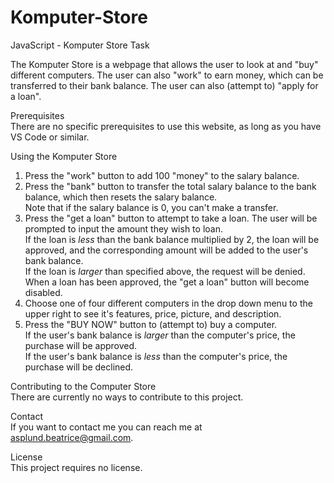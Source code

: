 # Komputer-Store
JavaScript - Komputer Store Task

The Komputer Store is a webpage that allows the user to look at and "buy" different computers. 
The user can also "work" to earn money, which can be transferred to their bank balance.
The user can also (attempt to) "apply for a loan".

Prerequisites  
There are no specific prerequisites to use this website, as long as you have VS Code or similar.

Using the Komputer Store
1. Press the "work" button to add 100 "money" to the salary balance.
2. Press the "bank" button to transfer the total salary balance to the bank balance, which then resets the salary balance.  
   Note that if the salary balance is 0, you can't make a transfer.
4. Press the "get a loan" button to attempt to take a loan. The user will be prompted to input the amount they wish to loan.  
   If the loan is *less* than the bank balance multiplied by 2, the loan will be approved, and the corresponding amount will be added to the user's bank balance.  
   If the loan is *larger* than specified above, the request will be denied.  
   When a loan has been approved, the "get a loan" button will become disabled.  
5. Choose one of four different computers in the drop down menu to the upper right to see it's features, price, picture, and description.  
6. Press the "BUY NOW" button to (attempt to) buy a computer.  
   If the user's bank balance is *larger* than the computer's price, the purchase will be approved.  
   If the user's bank balance is *less* than the computer's price, the purchase will be declined.

Contributing to the Computer Store  
There are currently no ways to contribute to this project.

Contact  
If you want to contact me you can reach me at asplund.beatrice@gmail.com.

License  
This project requires no license.
